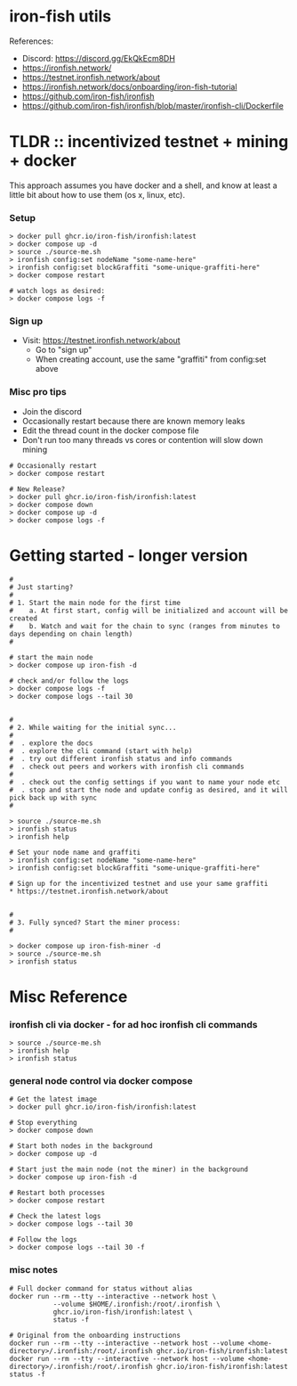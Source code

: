 
# iron-fish utils


References:
* Discord: https://discord.gg/EkQkEcm8DH
* https://ironfish.network/
* https://testnet.ironfish.network/about
* https://ironfish.network/docs/onboarding/iron-fish-tutorial
* https://github.com/iron-fish/ironfish
* https://github.com/iron-fish/ironfish/blob/master/ironfish-cli/Dockerfile



# TLDR :: incentivized testnet + mining + docker

This approach assumes you have docker and a shell, and know at least a little
bit about how to use them (os x, linux, etc).


### Setup

```
> docker pull ghcr.io/iron-fish/ironfish:latest
> docker compose up -d
> source ./source-me.sh
> ironfish config:set nodeName "some-name-here"
> ironfish config:set blockGraffiti "some-unique-graffiti-here"
> docker compose restart

# watch logs as desired:
> docker compose logs -f
```

### Sign up

* Visit: https://testnet.ironfish.network/about
  * Go to "sign up"
  * When creating account, use the same "graffiti" from config:set above


### Misc pro tips

* Join the discord
* Occasionally restart because there are known memory leaks
* Edit the thread count in the docker compose file
* Don't run too many threads vs cores or contention will slow down mining


```
# Occasionally restart
> docker compose restart

# New Release?
> docker pull ghcr.io/iron-fish/ironfish:latest
> docker compose down
> docker compose up -d
> docker compose logs -f
```




# Getting started - longer version


```
#
# Just starting?
#
# 1. Start the main node for the first time
#    a. At first start, config will be initialized and account will be created
#    b. Watch and wait for the chain to sync (ranges from minutes to days depending on chain length)
#

# start the main node
> docker compose up iron-fish -d

# check and/or follow the logs
> docker compose logs -f
> docker compose logs --tail 30


#
# 2. While waiting for the initial sync...
#
#  . explore the docs 
#  . explore the cli command (start with help)
#  . try out different ironfish status and info commands
#  . check out peers and workers with ironfish cli commands
#
#  . check out the config settings if you want to name your node etc
#  . stop and start the node and update config as desired, and it will pick back up with sync
#

> source ./source-me.sh
> ironfish status
> ironfish help

# Set your node name and graffiti
> ironfish config:set nodeName "some-name-here"
> ironfish config:set blockGraffiti "some-unique-graffiti-here"

# Sign up for the incentivized testnet and use your same graffiti
* https://testnet.ironfish.network/about


#
# 3. Fully synced? Start the miner process:
#

> docker compose up iron-fish-miner -d
> source ./source-me.sh
> ironfish status

```





# Misc Reference


### ironfish cli via docker - for ad hoc ironfish cli commands

```
> source ./source-me.sh
> ironfish help
> ironfish status
```


### general node control via docker compose

```
# Get the latest image
> docker pull ghcr.io/iron-fish/ironfish:latest

# Stop everything
> docker compose down

# Start both nodes in the background
> docker compose up -d

# Start just the main node (not the miner) in the background
> docker compose up iron-fish -d

# Restart both processes
> docker compose restart

# Check the latest logs
> docker compose logs --tail 30

# Follow the logs
> docker compose logs --tail 30 -f
```


### misc notes

```
# Full docker command for status without alias
docker run --rm --tty --interactive --network host \
           --volume $HOME/.ironfish:/root/.ironfish \
           ghcr.io/iron-fish/ironfish:latest \
           status -f
```

```
# Original from the onboarding instructions
docker run --rm --tty --interactive --network host --volume <home-directory>/.ironfish:/root/.ironfish ghcr.io/iron-fish/ironfish:latest
docker run --rm --tty --interactive --network host --volume <home-directory>/.ironfish:/root/.ironfish ghcr.io/iron-fish/ironfish:latest status -f
```



